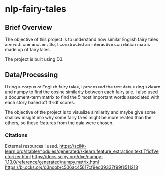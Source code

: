 # nlp-fairy-tales

## Brief Overview
The objective of this project is to understand how similar English fairy tales are with
one another. So, I constructed an interactive correlation matrix made up of fairy tales.

The project is built using D3.

## Data/Processing
Using a corpus of English fairy tales, I processed the text data using sklearn and numpy
to find the cosine similarity between each fairy tale. I also used a document-term matrix
to find the 5 most important words associated with each story based off tf-idf scores.

The objective of the project is to visualize similarity and maybe give some shallow
insight into why some fairy tales might be more related than the others, so these
features from the data were chosen.

### Citations
External resources I used.
https://scikit-learn.org/stable/modules/generated/sklearn.feature_extraction.text.TfidfVectorizer.html
https://docs.scipy.org/doc/numpy-1.13.0/reference/generated/numpy.matrix.html
https://bl.ocks.org/d3noob/c506ac45617cf9ed39337f99f8511218
